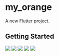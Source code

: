 # my_orange

A new Flutter project.

## Getting Started
![](https://github.com/Ramy-Sobhy/My-Orange-Flutter/tree/main/photos/4f64e7ff-a3c2-42bd-985f-032a3dc141e9.jpg)
![](https://github.com/Ramy-Sobhy/My-Orange-Flutter/tree/main/photos/6622d846-f1cf-402c-b70d-ae97aeca497b.jpg)
![](https://github.com/Ramy-Sobhy/My-Orange-Flutter/tree/main/photos/6e11c512-e3d6-4ad6-84cc-b50e0b618d1a.jpg)
![](https://github.com/Ramy-Sobhy/My-Orange-Flutter/tree/main/photos/6e658fee-2fa5-4471-a859-352fae4538b9.jpg)
![](https://github.com/Ramy-Sobhy/My-Orange-Flutter/tree/main/photos/86e5f2f6-5cd3-49b1-bc8b-cc41ca2ed052.jpg)
